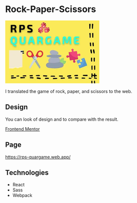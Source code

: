 # Rock-Paper-Scissors

![](src/images/Portada.webp)

I translated the game of rock, paper, and scissors to the web.

## Design

You can look of design and to compare with the result.

[Frontend Mentor](https://www.frontendmentor.io/challenges/rock-paper-scissors-game-pTgwgvgH)

## Page

https://rps-quargame.web.app/

## Technologies

- React
- Sass
- Webpack
